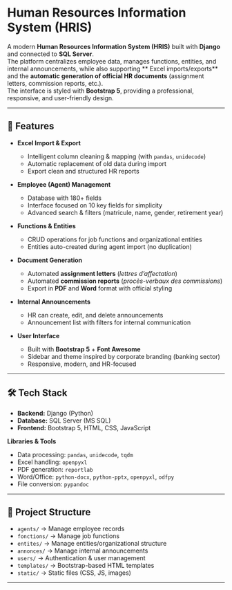 # Human Resources Information System (HRIS)

A modern **Human Resources Information System (HRIS)** built with **Django** and connected to **SQL Server**.  
The platform centralizes employee data, manages functions, entities, and internal announcements, while also supporting ** Excel imports/exports** and the **automatic generation of official HR documents** (assignment letters, commission reports, etc.).  
The interface is styled with **Bootstrap 5**, providing a professional, responsive, and user-friendly design.

---

## 🚀 Features

- **Excel Import & Export**  
  - Intelligent column cleaning & mapping (with `pandas`, `unidecode`)  
  - Automatic replacement of old data during import  
  - Export clean and structured HR reports  

- **Employee (Agent) Management**  
  - Database with 180+ fields  
  - Interface focused on 10 key fields for simplicity  
  - Advanced search & filters (matricule, name, gender, retirement year)  

- **Functions & Entities**  
  - CRUD operations for job functions and organizational entities  
  - Entities auto-created during agent import (no duplication)  

- **Document Generation**  
  - Automated **assignment letters** (*lettres d’affectation*)  
  - Automated **commission reports** (*procès-verbaux des commissions*)  
  - Export in **PDF** and **Word** format with official styling  

- **Internal Announcements**  
  - HR can create, edit, and delete announcements  
  - Announcement list with filters for internal communication  

- **User Interface**  
  - Built with **Bootstrap 5** + **Font Awesome**  
  - Sidebar and theme inspired by corporate branding (banking sector)  
  - Responsive, modern, and HR-focused  

---

## 🛠️ Tech Stack

- **Backend:** Django (Python)  
- **Database:** SQL Server (MS SQL)  
- **Frontend:** Bootstrap 5, HTML, CSS, JavaScript  

**Libraries & Tools**  
- Data processing: `pandas`, `unidecode`, `tqdm`  
- Excel handling: `openpyxl`  
- PDF generation: `reportlab`  
- Word/Office: `python-docx`, `python-pptx`, `openpyxl`, `odfpy`  
- File conversion: `pypandoc`  

---

## 📂 Project Structure

- `agents/` → Manage employee records  
- `fonctions/` → Manage job functions  
- `entites/` → Manage entities/organizational structure  
- `annonces/` → Manage internal announcements  
- `users/` → Authentication & user management  
- `templates/` → Bootstrap-based HTML templates  
- `static/` → Static files (CSS, JS, images)  

---
